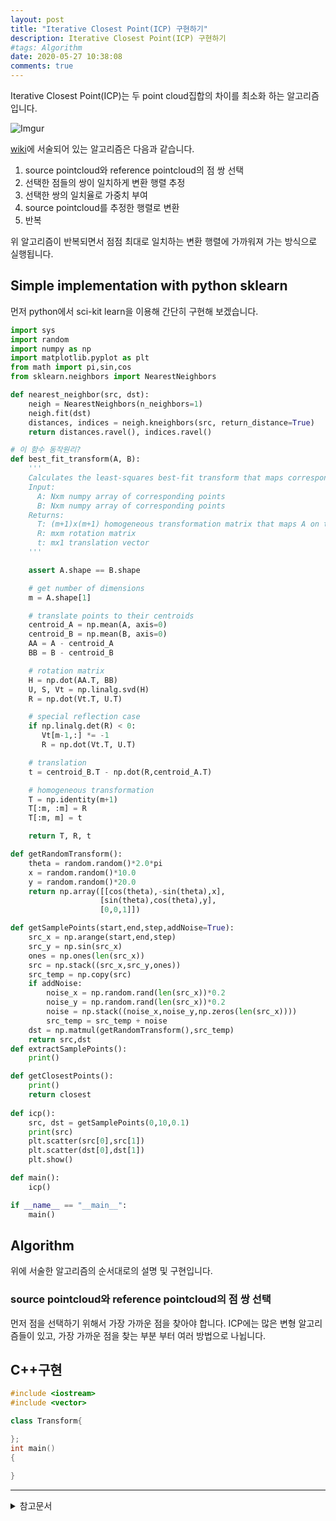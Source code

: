 ```yaml
---
layout: post
title: "Iterative Closest Point(ICP) 구현하기"
description: Iterative Closest Point(ICP) 구현하기
#tags: Algorithm
date: 2020-05-27 10:38:08
comments: true
---
```


<!-- icp매칭이란? -->
Iterative Closest Point(ICP)는 두 point cloud집합의 차이를 최소화 하는 알고리즘입니다. 
  
![Imgur](https://i.imgur.com/JVSCQ7P.png)  

[wiki](https://en.wikipedia.org/wiki/Iterative_closest_point)에 서술되어 있는 알고리즘은 다음과 같습니다.  

1. source pointcloud와 reference pointcloud의 점 쌍 선택
2. 선택한 점들의 쌍이 일치하게 변환 행렬 추정
3. 선택한 쌍의 일치율로 가중치 부여
4. source pointcloud를 추정한 행렬로 변환
5. 반복

위 알고리즘이 반복되면서 점점 최대로 일치하는 변환 행렬에 가까워져 가는 방식으로 실행됩니다.

## Simple implementation with python sklearn

먼저 python에서 sci-kit learn을 이용해 간단히 구현해 보겠습니다.

<!-- skleran code -->
<!-- python 구현중 -->
```py
import sys
import random
import numpy as np
import matplotlib.pyplot as plt
from math import pi,sin,cos
from sklearn.neighbors import NearestNeighbors

def nearest_neighbor(src, dst):
    neigh = NearestNeighbors(n_neighbors=1)
    neigh.fit(dst)
    distances, indices = neigh.kneighbors(src, return_distance=True)
    return distances.ravel(), indices.ravel()

# 이 함수 동작원리?
def best_fit_transform(A, B):
    '''
    Calculates the least-squares best-fit transform that maps corresponding points A to B in m spatial dimensions
    Input:
      A: Nxm numpy array of corresponding points
      B: Nxm numpy array of corresponding points
    Returns:
      T: (m+1)x(m+1) homogeneous transformation matrix that maps A on to B
      R: mxm rotation matrix
      t: mx1 translation vector
    '''

    assert A.shape == B.shape

    # get number of dimensions
    m = A.shape[1]

    # translate points to their centroids
    centroid_A = np.mean(A, axis=0)
    centroid_B = np.mean(B, axis=0)
    AA = A - centroid_A
    BB = B - centroid_B

    # rotation matrix
    H = np.dot(AA.T, BB)
    U, S, Vt = np.linalg.svd(H)
    R = np.dot(Vt.T, U.T)

    # special reflection case
    if np.linalg.det(R) < 0:
       Vt[m-1,:] *= -1
       R = np.dot(Vt.T, U.T)

    # translation
    t = centroid_B.T - np.dot(R,centroid_A.T)

    # homogeneous transformation
    T = np.identity(m+1)
    T[:m, :m] = R
    T[:m, m] = t

    return T, R, t

def getRandomTransform():
    theta = random.random()*2.0*pi
    x = random.random()*10.0
    y = random.random()*20.0
    return np.array([[cos(theta),-sin(theta),x],
                    [sin(theta),cos(theta),y],
                    [0,0,1]])

def getSamplePoints(start,end,step,addNoise=True):
    src_x = np.arange(start,end,step)
    src_y = np.sin(src_x)
    ones = np.ones(len(src_x))
    src = np.stack((src_x,src_y,ones))
    src_temp = np.copy(src)
    if addNoise:
        noise_x = np.random.rand(len(src_x))*0.2
        noise_y = np.random.rand(len(src_x))*0.2
        noise = np.stack((noise_x,noise_y,np.zeros(len(src_x))))
        src_temp = src_temp + noise
    dst = np.matmul(getRandomTransform(),src_temp)
    return src,dst    
def extractSamplePoints():
    print()

def getClosestPoints():
    print()
    return closest
    
def icp():
    src, dst = getSamplePoints(0,10,0.1)
    print(src)
    plt.scatter(src[0],src[1])
    plt.scatter(dst[0],dst[1])
    plt.show()

def main():
    icp()

if __name__ == "__main__":
    main()
```

## Algorithm

위에 서술한 알고리즘의 순서대로의 설명 및 구현입니다.

### source pointcloud와 reference pointcloud의 점 쌍 선택

먼저 점을 선택하기 위해서 가장 가까운 점을 찾아야 합니다. ICP에는 많은 변형 알고리즘들이 있고, 가장 가까운 점을 찾는 부분 부터 여러 방법으로 나뉩니다.

<!-- 구현코드 -->
## C++구현

```cpp
#include <iostream>
#include <vector>

class Transform{

};
int main()
{

}
```
<!-- 장단점 -->
<!-- 비슷한알고리즘 -->


---

<details>
<summary>참고문서</summary>
<div markdown="1">

- [ICP( Iterative Closest Point )](https://m.blog.naver.com/tlaja/220666876033)
- [Iterative_closest_point - wiki](https://en.wikipedia.org/wiki/Iterative_closest_point)
- [Iterative Closest Point (ICP) implementation on python - stack overflow](https://stackoverflow.com/questions/20120384/iterative-closest-point-icp-implementation-on-python)
- [ICP-mini-project](https://github.com/zjudmd1015/icp)

</div>
</details>
<script id="dsq-count-scr" src="//msc9533.disqus.com/count.js" async></script>

